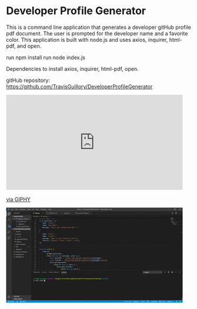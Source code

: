 # Developer Profile Generator

This is a command line application that generates a developer gitHub profile pdf document. 
The user is prompted for the developer name and a favorite color. 
This application is built with node.js and uses axios, inquirer, html-pdf, and open. 


run npm install
run node index.js


Dependencies to install axios, inquirer, html-pdf, open.

gitHub repository: https://github.com/TravisGuillory/DeveloperProfileGenerator

<iframe src="https://giphy.com/embed/hqOpaPQzo0DyyT8JvV" width="480" height="258" frameBorder="0" class="giphy-embed" allowFullScreen></iframe><p><a href="https://giphy.com/gifs/hqOpaPQzo0DyyT8JvV">via GIPHY</a></p>

![](developerProfiler.gif)  
